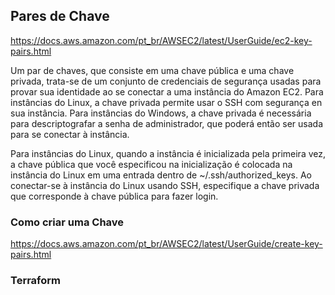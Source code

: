 ## Pares de Chave

<https://docs.aws.amazon.com/pt_br/AWSEC2/latest/UserGuide/ec2-key-pairs.html>

Um par de chaves, que consiste em uma chave pública e uma chave privada, trata-se de um conjunto de credenciais de segurança usadas para provar sua identidade ao se conectar a uma instância do Amazon EC2. Para instâncias do Linux, a chave privada permite usar o SSH com segurança en sua instância. Para instâncias do Windows, a chave privada é necessária para descriptografar a senha de administrador, que poderá então ser usada para se conectar à instância.


Para instâncias do Linux, quando a instância é inicializada pela primeira vez, a chave pública que você especificou na inicialização é colocada na instância do Linux em uma entrada dentro de ~/.ssh/authorized_keys. Ao conectar-se à instância do Linux usando SSH, especifique a chave privada que corresponde à chave pública para fazer login.


### Como criar uma Chave

<https://docs.aws.amazon.com/pt_br/AWSEC2/latest/UserGuide/create-key-pairs.html>


### Terraform

